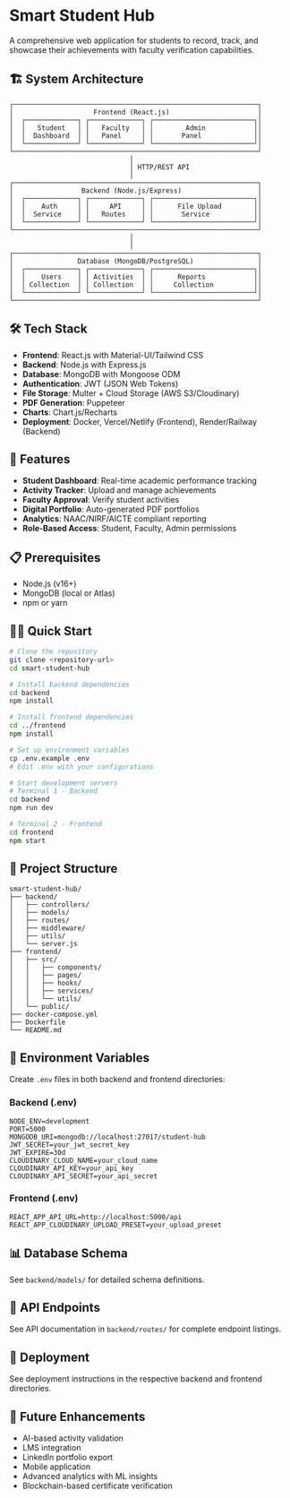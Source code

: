# Smart Student Hub

A comprehensive web application for students to record, track, and showcase their achievements with faculty verification capabilities.

## 🏗️ System Architecture

```
┌─────────────────────────────────────────────────────────────┐
│                    Frontend (React.js)                      │
│  ┌─────────────┐ ┌─────────────┐ ┌─────────────────────────┐│
│  │   Student   │ │   Faculty   │ │        Admin            ││
│  │  Dashboard  │ │   Panel     │ │       Panel             ││
│  └─────────────┘ └─────────────┘ └─────────────────────────┘│
└─────────────────────────────────────────────────────────────┘
                              │
                              │ HTTP/REST API
                              │
┌─────────────────────────────────────────────────────────────┐
│                 Backend (Node.js/Express)                   │
│  ┌─────────────┐ ┌─────────────┐ ┌─────────────────────────┐│
│  │    Auth     │ │     API     │ │      File Upload        ││
│  │  Service    │ │   Routes    │ │       Service           ││
│  └─────────────┘ └─────────────┘ └─────────────────────────┘│
└─────────────────────────────────────────────────────────────┘
                              │
                              │
┌─────────────────────────────────────────────────────────────┐
│                Database (MongoDB/PostgreSQL)                │
│  ┌─────────────┐ ┌─────────────┐ ┌─────────────────────────┐│
│  │    Users    │ │ Activities  │ │      Reports            ││
│  │ Collection  │ │ Collection  │ │     Collection          ││
│  └─────────────┘ └─────────────┘ └─────────────────────────┘│
└─────────────────────────────────────────────────────────────┘
```

## 🛠️ Tech Stack

- **Frontend**: React.js with Material-UI/Tailwind CSS
- **Backend**: Node.js with Express.js
- **Database**: MongoDB with Mongoose ODM
- **Authentication**: JWT (JSON Web Tokens)
- **File Storage**: Multer + Cloud Storage (AWS S3/Cloudinary)
- **PDF Generation**: Puppeteer
- **Charts**: Chart.js/Recharts
- **Deployment**: Docker, Vercel/Netlify (Frontend), Render/Railway (Backend)

## 🚀 Features

- **Student Dashboard**: Real-time academic performance tracking
- **Activity Tracker**: Upload and manage achievements
- **Faculty Approval**: Verify student activities
- **Digital Portfolio**: Auto-generated PDF portfolios
- **Analytics**: NAAC/NIRF/AICTE compliant reporting
- **Role-Based Access**: Student, Faculty, Admin permissions

## 📋 Prerequisites

- Node.js (v16+)
- MongoDB (local or Atlas)
- npm or yarn

## 🏃‍♂️ Quick Start

```bash
# Clone the repository
git clone <repository-url>
cd smart-student-hub

# Install backend dependencies
cd backend
npm install

# Install frontend dependencies
cd ../frontend
npm install

# Set up environment variables
cp .env.example .env
# Edit .env with your configurations

# Start development servers
# Terminal 1 - Backend
cd backend
npm run dev

# Terminal 2 - Frontend
cd frontend
npm start
```

## 📁 Project Structure

```
smart-student-hub/
├── backend/
│   ├── controllers/
│   ├── models/
│   ├── routes/
│   ├── middleware/
│   ├── utils/
│   └── server.js
├── frontend/
│   ├── src/
│   │   ├── components/
│   │   ├── pages/
│   │   ├── hooks/
│   │   ├── services/
│   │   └── utils/
│   └── public/
├── docker-compose.yml
├── Dockerfile
└── README.md
```

## 🔧 Environment Variables

Create `.env` files in both backend and frontend directories:

### Backend (.env)
```
NODE_ENV=development
PORT=5000
MONGODB_URI=mongodb://localhost:27017/student-hub
JWT_SECRET=your_jwt_secret_key
JWT_EXPIRE=30d
CLOUDINARY_CLOUD_NAME=your_cloud_name
CLOUDINARY_API_KEY=your_api_key
CLOUDINARY_API_SECRET=your_api_secret
```

### Frontend (.env)
```
REACT_APP_API_URL=http://localhost:5000/api
REACT_APP_CLOUDINARY_UPLOAD_PRESET=your_upload_preset
```

## 📊 Database Schema

See `backend/models/` for detailed schema definitions.

## 🔗 API Endpoints

See API documentation in `backend/routes/` for complete endpoint listings.

## 🚀 Deployment

See deployment instructions in the respective backend and frontend directories.

## 🔮 Future Enhancements

- AI-based activity validation
- LMS integration
- LinkedIn portfolio export
- Mobile application
- Advanced analytics with ML insights
- Blockchain-based certificate verification
